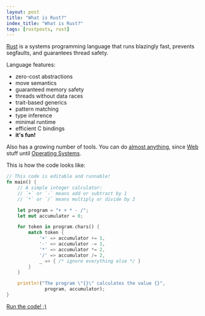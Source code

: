 ```yaml
---
layout: post
title: "What is Rust?"
index_title: "What is Rust?"
tags: [rustposts, rust]
---
```


[Rust](https://www.rust-lang.org/index.html) is a systems programming language that runs blazingly fast, prevents segfaults, and guarantees thread safety.

Language features:
- zero-cost abstractions
- move semantics
- guaranteed memory safety
- threads without data races
- trait-based generics
- pattern matching
- type inference
- minimal runtime
- efficient C bindings
- **it's fun!**

Also has a growing number of tools. You can do [almost anything](https://github.com/kud1ing/awesome-rust), since [Web](https://github.com/kud1ing/awesome-rust#web-programming) stuff until [Operating Systems](https://github.com/kud1ing/awesome-rust#operating-systems).

This is how the code looks like:

```rust
// This code is editable and runnable!
fn main() {
    // A simple integer calculator:
    // `+` or `-` means add or subtract by 1
    // `*` or `/` means multiply or divide by 2

    let program = "+ + * - /";
    let mut accumulator = 0;

    for token in program.chars() {
        match token {
            '+' => accumulator += 1,
            '-' => accumulator -= 1,
            '*' => accumulator *= 2,
            '/' => accumulator /= 2,
            _ => { /* ignore everything else */ }
        }
    }

    println!("The program \"{}\" calculates the value {}",
              program, accumulator);
}
```
[Run the code! ;)](https://play.rust-lang.org/?code=%2F%2F%20This%20code%20is%20editable%20and%20runnable!%0Afn%20main()%20%7B%0A%20%20%20%20%2F%2F%20A%20simple%20integer%20calculator%3A%0A%20%20%20%20%2F%2F%20%60%2B%60%20or%20%60-%60%20means%20add%20or%20subtract%20by%201%0A%20%20%20%20%2F%2F%20%60*%60%20or%20%60%2F%60%20means%20multiply%20or%20divide%20by%202%0A%0A%20%20%20%20let%20program%20%3D%20%22%2B%20%2B%20*%20-%20%2F%22%3B%0A%20%20%20%20let%20mut%20accumulator%20%3D%200%3B%0A%0A%20%20%20%20for%20token%20in%20program.chars()%20%7B%0A%20%20%20%20%20%20%20%20match%20token%20%7B%0A%20%20%20%20%20%20%20%20%20%20%20%20%27%2B%27%20%3D%3E%20accumulator%20%2B%3D%201%2C%0A%20%20%20%20%20%20%20%20%20%20%20%20%27-%27%20%3D%3E%20accumulator%20-%3D%201%2C%0A%20%20%20%20%20%20%20%20%20%20%20%20%27*%27%20%3D%3E%20accumulator%20*%3D%202%2C%0A%20%20%20%20%20%20%20%20%20%20%20%20%27%2F%27%20%3D%3E%20accumulator%20%2F%3D%202%2C%0A%20%20%20%20%20%20%20%20%20%20%20%20_%20%3D%3E%20%7B%20%2F*%20ignore%20everything%20else%20*%2F%20%7D%0A%20%20%20%20%20%20%20%20%7D%0A%20%20%20%20%7D%0A%0A%20%20%20%20println!(%22The%20program%20%5C%22%7B%7D%5C%22%20calculates%20the%20value%20%7B%7D%22%2C%0A%20%20%20%20%20%20%20%20%20%20%20%20%20%20program%2C%20accumulator)%3B%0A%7D%0A&run=1)
